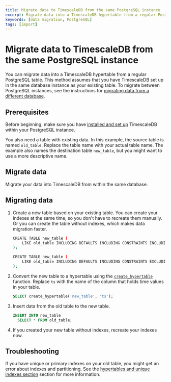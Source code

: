```yaml
---
title: Migrate data to TimescaleDB from the same PostgreSQL instance
excerpt: Migrate data into a TimescaleDB hypertable from a regular PostgreSQL table
keywords: [data migration, PostgreSQL]
tags: [import]
---
```


# Migrate data to TimescaleDB from the same PostgreSQL instance

You can migrate data into a TimescaleDB hypertable from a regular PostgreSQL
table. This method assumes that you have TimescaleDB set up in the same database
instance as your existing table. To migrate between PostgreSQL instances, see
the instructions for [migrating data from a different database][different-db].

## Prerequisites

Before beginning, make sure you have [installed and set up][install] TimescaleDB
within your PostgreSQL instance.

You also need a table with existing data. In this example, the source table is
named `old_table`. Replace the table name with your actual table name. The
example also names the destination table `new_table`, but you might want to use
a more descriptive name.

## Migrate data

Migrate your data into TimescaleDB from within the same database.

<Procedure>

## Migrating data

1.  Create a new table based on your existing table. You can create your indexes
    at the same time, so you don't have to recreate them manually. Or you can
    create the table without indexes, which makes data migration faster.

    <Terminal>

    <tab label="With indexes">

    ```bash
    CREATE TABLE new_table (
        LIKE old_table INCLUDING DEFAULTS INCLUDING CONSTRAINTS INCLUDING INDEXES
    );
    ```

    </tab>

    <tab label="Without indexes">

    ```bash
    CREATE TABLE new_table (
        LIKE old_table INCLUDING DEFAULTS INCLUDING CONSTRAINTS EXCLUDING INDEXES
    );
    ```

    </tab>

    </Terminal>

1.  Convert the new table to a hypertable using the
    [`create_hypertable`][create_hypertable] function. Replace `ts` with the
    name of the column that holds time values in your table.

    ```sql
    SELECT create_hypertable('new_table', 'ts');
    ```

1.  Insert data from the old table to the new table.

    ```sql
    INSERT INTO new_table
      SELECT * FROM old_table;
    ```

1.  If you created your new table without indexes, recreate your indexes now.

</Procedure>

## Troubleshooting

If you have unique or primary indexes on your old table, you might get an error
about indexes and partitioning. See the [hypertables and unique indexes
section][unique-indexes] section for more information.

[create_hypertable]: /api/:currentVersion:/hypertable/create_hypertable/
[different-db]: /timescaledb/:currentVersion:/how-to-guides/migrate-data/different-db/
[install]: /install/latest/
[unique-indexes]: /timescaledb/:currentVersion:/how-to-guides/hypertables/hypertables-and-unique-indexes/
